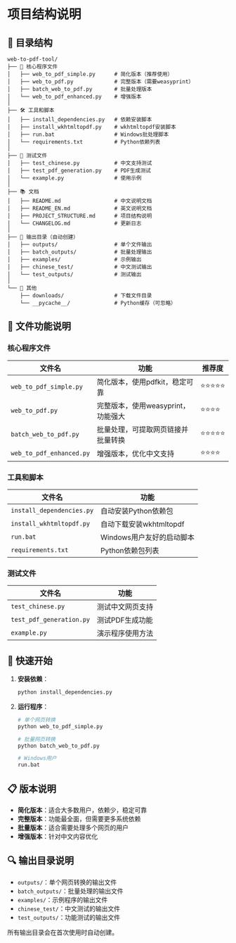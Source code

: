 # 项目结构说明

## 📁 目录结构

```
web-to-pdf-tool/
├── 📄 核心程序文件
│   ├── web_to_pdf_simple.py      # 简化版本（推荐使用）
│   ├── web_to_pdf.py             # 完整版本（需要weasyprint）
│   ├── batch_web_to_pdf.py       # 批量处理版本
│   └── web_to_pdf_enhanced.py    # 增强版本
│
├── 🛠️ 工具和脚本
│   ├── install_dependencies.py   # 依赖安装脚本
│   ├── install_wkhtmltopdf.py    # wkhtmltopdf安装脚本
│   ├── run.bat                   # Windows批处理脚本
│   └── requirements.txt          # Python依赖列表
│
├── 🧪 测试文件
│   ├── test_chinese.py           # 中文支持测试
│   ├── test_pdf_generation.py    # PDF生成测试
│   └── example.py                # 使用示例
│
├── 📚 文档
│   ├── README.md                 # 中文说明文档
│   ├── README_EN.md              # 英文说明文档
│   ├── PROJECT_STRUCTURE.md      # 项目结构说明
│   └── CHANGELOG.md              # 更新日志
│
├── 📁 输出目录（自动创建）
│   ├── outputs/                  # 单个文件输出
│   ├── batch_outputs/            # 批量处理输出
│   ├── examples/                 # 示例输出
│   ├── chinese_test/             # 中文测试输出
│   └── test_outputs/             # 测试输出
│
└── 📁 其他
    ├── downloads/                # 下载文件目录
    └── __pycache__/              # Python缓存（可忽略）
```

## 🔧 文件功能说明

### 核心程序文件

| 文件名 | 功能 | 推荐度 |
|--------|------|--------|
| `web_to_pdf_simple.py` | 简化版本，使用pdfkit，稳定可靠 | ⭐⭐⭐⭐⭐ |
| `web_to_pdf.py` | 完整版本，使用weasyprint，功能强大 | ⭐⭐⭐⭐ |
| `batch_web_to_pdf.py` | 批量处理，可提取网页链接并批量转换 | ⭐⭐⭐⭐⭐ |
| `web_to_pdf_enhanced.py` | 增强版本，优化中文支持 | ⭐⭐⭐⭐ |

### 工具和脚本

| 文件名 | 功能 |
|--------|------|
| `install_dependencies.py` | 自动安装Python依赖包 |
| `install_wkhtmltopdf.py` | 自动下载安装wkhtmltopdf |
| `run.bat` | Windows用户友好的启动脚本 |
| `requirements.txt` | Python依赖包列表 |

### 测试文件

| 文件名 | 功能 |
|--------|------|
| `test_chinese.py` | 测试中文网页支持 |
| `test_pdf_generation.py` | 测试PDF生成功能 |
| `example.py` | 演示程序使用方法 |

## 🚀 快速开始

1. **安装依赖**：
   ```bash
   python install_dependencies.py
   ```

2. **运行程序**：
   ```bash
   # 单个网页转换
   python web_to_pdf_simple.py
   
   # 批量网页转换
   python batch_web_to_pdf.py
   
   # Windows用户
   run.bat
   ```

## 📋 版本说明

- **简化版本**：适合大多数用户，依赖少，稳定可靠
- **完整版本**：功能最全面，但需要更多系统依赖
- **批量版本**：适合需要处理多个网页的用户
- **增强版本**：针对中文内容优化

## 🔍 输出目录说明

- `outputs/`：单个网页转换的输出文件
- `batch_outputs/`：批量处理的输出文件
- `examples/`：示例程序的输出文件
- `chinese_test/`：中文测试的输出文件
- `test_outputs/`：功能测试的输出文件

所有输出目录会在首次使用时自动创建。 